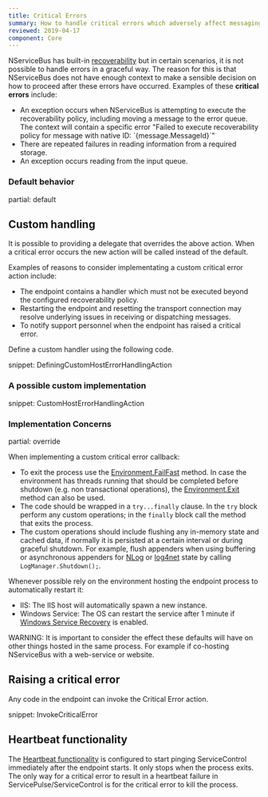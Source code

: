 ```yaml
---
title: Critical Errors
summary: How to handle critical errors which adversely affect messaging in an endpoint.
reviewed: 2019-04-17
component: Core
---
```


NServiceBus has built-in [recoverability](/nservicebus/recoverability/) but in certain scenarios, it is not possible to handle errors in a graceful way. The reason for this is that NServiceBus does not have enough context to make a sensible decision on how to proceed after these errors have occurred. Examples of these **critical errors** include:

 * An exception occurs when NServiceBus is attempting to execute the recoverability policy, including moving a message to the error queue. The context will contain a specific error "Failed to execute recoverability policy for message with native ID: \`{message.MessageId}\`"
 * There are repeated failures in reading information from a required storage.
 * An exception occurs reading from the input queue.


### Default behavior

partial: default


## Custom handling

It is possible to providing a delegate that overrides the above action. When a critical error occurs the new action will be called instead of the default.

Examples of reasons to consider implementating a custom critical error action include:

 * The endpoint contains a handler which must not be executed beyond the configured recoverability policy.
 * Restarting the endpoint and resetting the transport connection may resolve underlying issues in receiving or dispatching messages.
 * To notify support personnel when the endpoint has raised a critical error.

Define a custom handler using the following code.

snippet: DefiningCustomHostErrorHandlingAction


### A possible custom implementation

snippet: CustomHostErrorHandlingAction


### Implementation Concerns

partial: override

When implementing a custom critical error callback:

 * To exit the process use the [Environment.FailFast](https://msdn.microsoft.com/en-us/library/dd289240.aspx) method. In case the environment has threads running that should be completed before shutdown (e.g. non transactional operations), the [Environment.Exit](https://msdn.microsoft.com/en-us/library/system.environment.exit.aspx) method can also be used.
 * The code should be wrapped in a `try...finally` clause. In the `try` block perform any custom operations; in the `finally` block call the method that exits the process.
 * The custom operations should include flushing any in-memory state and cached data, if normally it is persisted at a certain interval or during graceful shutdown. For example, flush appenders when using buffering or asynchronous appenders for [NLog](https://nlog-project.org/documentation/v4.3.0/html/M_NLog_LogManager_Shutdown.htm) or [log4net](https://logging.apache.org/log4net/log4net-1.2.11/release/sdk/log4net.LogManager.Shutdown.html) state by calling `LogManager.Shutdown();`.

Whenever possible rely on the environment hosting the endpoint process to automatically restart it:

 * IIS: The IIS host will automatically spawn a new instance.
 * Windows Service: The OS can restart the service after 1 minute if [Windows Service Recovery](/nservicebus/hosting/windows-service.md#installation-setting-the-restart-recovery-options) is enabled.

WARNING: It is important to consider the effect these defaults will have on other things hosted in the same process. For example if co-hosting NServiceBus with a web-service or website.


## Raising a critical error

Any code in the endpoint can invoke the Critical Error action.

snippet: InvokeCriticalError


## Heartbeat functionality

The [Heartbeat functionality](/monitoring/heartbeats/) is configured to start pinging ServiceControl immediately after the endpoint starts. It only stops when the process exits. The only way for a critical error to result in a heartbeat failure in ServicePulse/ServiceControl is for the critical error to kill the process.